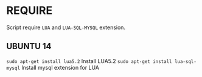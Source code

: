# REQUIRE

Script require `LUA` and `LUA-SQL-MYSQL` extension.

## UBUNTU 14
`sudo apt-get install lua5.2` Install LUA5.2
`sudo apt-get install lua-sql-mysql` Install mysql extension for LUA
